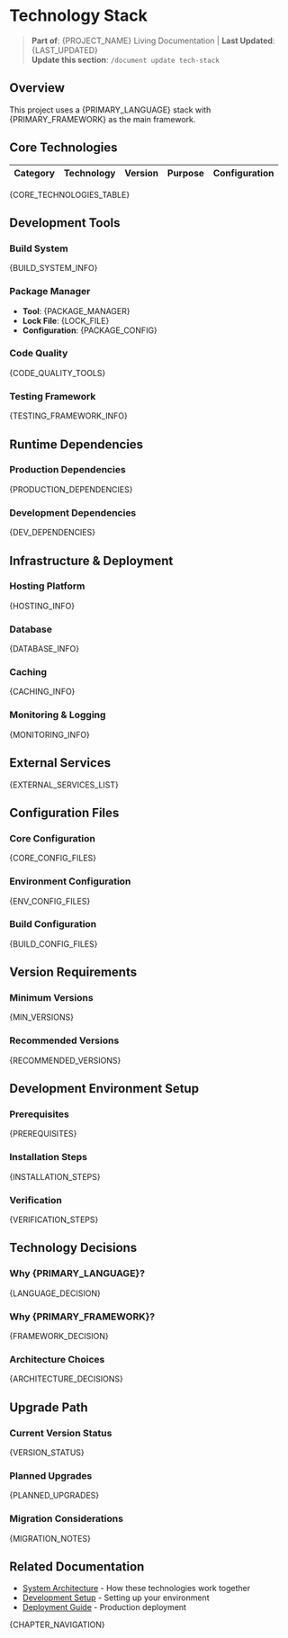 # Technology Stack

> **Part of**: {PROJECT_NAME} Living Documentation | **Last Updated**: {LAST_UPDATED}  
> **Update this section**: `/document update tech-stack`

## Overview

This project uses a {PRIMARY_LANGUAGE} stack with {PRIMARY_FRAMEWORK} as the main framework.

## Core Technologies

| Category | Technology | Version | Purpose | Configuration |
|----------|------------|---------|---------|---------------|
{CORE_TECHNOLOGIES_TABLE}

## Development Tools

### Build System
{BUILD_SYSTEM_INFO}

### Package Manager
- **Tool**: {PACKAGE_MANAGER}
- **Lock File**: {LOCK_FILE}
- **Configuration**: {PACKAGE_CONFIG}

### Code Quality
{CODE_QUALITY_TOOLS}

### Testing Framework
{TESTING_FRAMEWORK_INFO}

## Runtime Dependencies

### Production Dependencies
{PRODUCTION_DEPENDENCIES}

### Development Dependencies
{DEV_DEPENDENCIES}

## Infrastructure & Deployment

### Hosting Platform
{HOSTING_INFO}

### Database
{DATABASE_INFO}

### Caching
{CACHING_INFO}

### Monitoring & Logging
{MONITORING_INFO}

## External Services

{EXTERNAL_SERVICES_LIST}

## Configuration Files

### Core Configuration
{CORE_CONFIG_FILES}

### Environment Configuration
{ENV_CONFIG_FILES}

### Build Configuration
{BUILD_CONFIG_FILES}

## Version Requirements

### Minimum Versions
{MIN_VERSIONS}

### Recommended Versions
{RECOMMENDED_VERSIONS}

## Development Environment Setup

### Prerequisites
{PREREQUISITES}

### Installation Steps
{INSTALLATION_STEPS}

### Verification
{VERIFICATION_STEPS}

## Technology Decisions

### Why {PRIMARY_LANGUAGE}?
{LANGUAGE_DECISION}

### Why {PRIMARY_FRAMEWORK}?
{FRAMEWORK_DECISION}

### Architecture Choices
{ARCHITECTURE_DECISIONS}

## Upgrade Path

### Current Version Status
{VERSION_STATUS}

### Planned Upgrades
{PLANNED_UPGRADES}

### Migration Considerations
{MIGRATION_NOTES}

## Related Documentation

- [System Architecture](./03-architecture.md) - How these technologies work together
- [Development Setup](../04-development/01-setup.md) - Setting up your environment
- [Deployment Guide](../04-development/04-deployment.md) - Production deployment

{CHAPTER_NAVIGATION}
